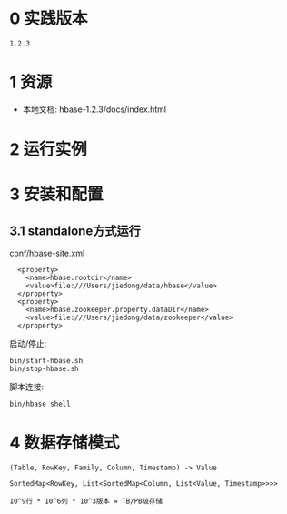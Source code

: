 
# 0 实践版本

	1.2.3

# 1 资源

+ 本地文档: hbase-1.2.3/docs/index.html

# 2 运行实例

# 3 安装和配置

## 3.1 standalone方式运行

conf/hbase-site.xml

	  <property>
	    <name>hbase.rootdir</name>
	    <value>file:///Users/jiedong/data/hbase</value>
	  </property>
	  <property>
	    <name>hbase.zookeeper.property.dataDir</name>
	    <value>file:///Users/jiedong/data/zookeeper</value>
	  </property>

启动/停止:
	
	bin/start-hbase.sh
	bin/stop-hbase.sh

脚本连接:

	bin/hbase shell

# 4 数据存储模式

	(Table, RowKey, Family, Column, Timestamp) -> Value
	
	SortedMap<RowKey, List<SortedMap<Column, List<Value, Timestamp>>>>
	
	10^9行 * 10^6列 * 10^3版本 = TB/PB级存储 




	
